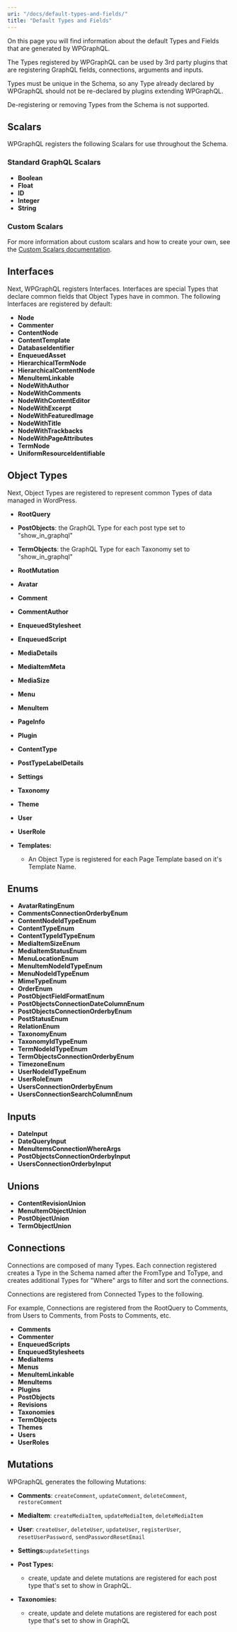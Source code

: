 ```yaml
---
uri: "/docs/default-types-and-fields/"
title: "Default Types and Fields"
---
```


On this page you will find information about the default Types and Fields that are generated by WPGraphQL.

The Types registered by WPGraphQL can be used by 3rd party plugins that are registering GraphQL fields, connections, arguments and inputs.

Types must be unique in the Schema, so any Type already declared by WPGraphQL should not be re-declared by plugins extending WPGraphQL.

De-registering or removing Types from the Schema is not supported.

## Scalars

WPGraphQL registers the following Scalars for use throughout the Schema.

### Standard GraphQL Scalars

- **Boolean**
- **Float**
- **ID**
- **Integer**
- **String**

### Custom Scalars

For more information about custom scalars and how to create your own, see the [Custom Scalars documentation](/docs/custom-scalars/).

## Interfaces

Next, WPGraphQL registers Interfaces. Interfaces are special Types that declare common fields that Object Types have in common. The following Interfaces are registered by default:

- **Node**
- **Commenter**
- **ContentNode**
- **ContentTemplate**
- **DatabaseIdentifier**
- **EnqueuedAsset**
- **HierarchicalTermNode**
- **HierarchicalContentNode**
- **MenuItemLinkable**
- **NodeWithAuthor**
- **NodeWithComments**
- **NodeWithContentEditor**
- **NodeWithExcerpt**
- **NodeWithFeaturedImage**
- **NodeWithTitle**
- **NodeWithTrackbacks**
- **NodeWithPageAttributes**
- **TermNode**
- **UniformResourceIdentifiable**

## Object Types

Next, Object Types are registered to represent common Types of data managed in WordPress.

- **RootQuery**

- **PostObjects**: the GraphQL Type for each post type set to "show_in_graphql"

- **TermObjects**: the GraphQL Type for each Taxonomy set to "show_in_graphql"

- **RootMutation**

- **Avatar**

- **Comment**

- **CommentAuthor**

- **EnqueuedStylesheet**

- **EnqueuedScript**

- **MediaDetails**

- **MediaItemMeta**

- **MediaSize**

- **Menu**

- **MenuItem**

- **PageInfo**

- **Plugin**

- **ContentType**

- **PostTypeLabelDetails**

- **Settings**

- **Taxonomy**

- **Theme**

- **User**

- **UserRole**

- **Templates:**
  - An Object Type is registered for each Page Template based on it's Template Name.

## Enums

- **AvatarRatingEnum**
- **CommentsConnectionOrderbyEnum**
- **ContentNodeIdTypeEnum**
- **ContentTypeEnum**
- **ContentTypeIdTypeEnum**
- **MediaItemSizeEnum**
- **MediaItemStatusEnum**
- **MenuLocationEnum**
- **MenuItemNodeIdTypeEnum**
- **MenuNodeIdTypeEnum**
- **MimeTypeEnum**
- **OrderEnum**
- **PostObjectFieldFormatEnum**
- **PostObjectsConnectionDateColumnEnum**
- **PostObjectsConnectionOrderbyEnum**
- **PostStatusEnum**
- **RelationEnum**
- **TaxonomyEnum**
- **TaxonomyIdTypeEnum**
- **TermNodeIdTypeEnum**
- **TermObjectsConnectionOrderbyEnum**
- **TimezoneEnum**
- **UserNodeIdTypeEnum**
- **UserRoleEnum**
- **UsersConnectionOrderbyEnum**
- **UsersConnectionSearchColumnEnum**

## Inputs

- **DateInput**
- **DateQueryInput**
- **MenuItemsConnectionWhereArgs**
- **PostObjectsConnectionOrderbyInput**
- **UsersConnectionOrderbyInput**

## Unions

- **ContentRevisionUnion**
- **MenuItemObjectUnion**
- **PostObjectUnion**
- **TermObjectUnion**

## Connections

Connections are composed of many Types. Each connection registered creates a Type in the Schema named after the FromType and ToType, and creates additional Types for "Where" args to filter and sort the connections.

Connections are registered from Connected Types to the following.

For example, Connections are registered from the RootQuery to Comments, from Users to Comments, from Posts to Comments, etc.

- **Comments**
- **Commenter**
- **EnqueuedScripts**
- **EnqueuedStylesheets**
- **MediaItems**
- **Menus**
- **MenuItemLinkable**
- **MenuItems**
- **Plugins**
- **PostObjects**
- **Revisions**
- **Taxonomies**
- **TermObjects**
- **Themes**
- **Users**
- **UserRoles**

## Mutations

WPGraphQL generates the following Mutations:

- **Comments**: `createComment`, `updateComment`, `deleteComment`, `restoreComment`

- **MediaItem**: `createMediaItem`, `updateMediaItem`, `deleteMediaItem`

- **User**: `createUser`, `deleteUser`, `updateUser`, `registerUser`, `resetUserPassword`, `sendPasswordResetEmail`

- **Settings:**`updateSettings`

- **Post Types:**

  - create, update and delete mutations are registered for each post type that's set to show in GraphQL.

- **Taxonomies:**
  - create, update and delete mutations are registered for each post type that's set to show in GraphQL
